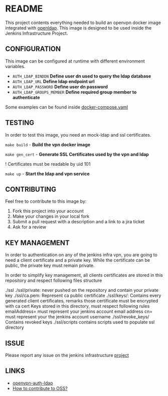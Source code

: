 # README

This project contents everything needed to build an openvpn docker image integrated with [openldap](https://github.com/jenkins-infra/ldap).
This image is designed to be used inside the Jenkins Infrastructure Project.

## CONFIGURATION
This image can be configured at runtime with different environment variables.

* `AUTH_LDAP_BINDDN` **Define user dn used to query the ldap database**
* `AUTH_LDAP_URL` **Define ldap endpoint url**
* `AUTH_LDAP_PASSWORD` **Define user dn password**
* `AUTH_LDAP_GROUPS_MEMBER` **Define required group member to authenticate**

Some examples can be found inside [docker-compose.yaml](docker-compose.yaml)

## TESTING
In order to test this image, you need an mock-ldap and ssl certificates.

`make build` - **Build the vpn docker image** 

`make gen_cert` - **Generate SSL Certificates used by the vpn and ldap**

! Certificates must be readable by uid 101

`make up` - **Start the ldap and vpn service**

## CONTRIBUTING
Feel free to contribute to this image by:

1. Fork this project into your account
2. Make your changes in your local fork
3. Submit a pull request with a description and a link to a jira ticket 
4. Ask for a review

## KEY MANAGEMENT
In order to authentication on any of the jenkins infra vpn, you are going to need a client certificate and a private key.
While the certificate can be public, the private key must remain private.

In order to simplify key management, all clients certificates are stored in this repository and respect following files structure

./ssl
./ssl/private: never pushed on the repository and contain your private key
./ssl/ca.pem: Represent ca public certificate
./ssl/keys/: Contains every generated client certificates, remarks those certificate must be encrypted with ca cert
  Keys stored in this directory, must respect following rules
  emailAddress= must represent your jenkins account email address
  cn= must represent your the jenkins account username
./ssl/revoke_keys/ Contains revoked keys
./ssl/scripts contains scripts used to populate ssl directory


## ISSUE
Please report any issue on the jenkins infrastructure [project](https://issues.jenkins-ci.org/secure/Dashboard.jspa)

## LINKS
* [openvpn-auth-ldap](https://github.com/threerings/openvpn-auth-ldap)
* [How to contribute to OSS?](https://opensource.guide/how-to-contribute/)

